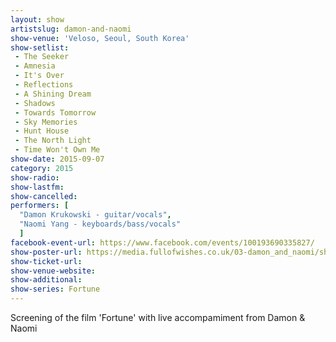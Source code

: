```yaml
---
layout: show
artistslug: damon-and-naomi
show-venue: 'Veloso, Seoul, South Korea'
show-setlist:
 - The Seeker
 - Amnesia
 - It's Over
 - Reflections
 - A Shining Dream
 - Shadows
 - Towards Tomorrow
 - Sky Memories
 - Hunt House
 - The North Light
 - Time Won't Own Me
show-date: 2015-09-07
category: 2015
show-radio:
show-lastfm:
show-cancelled:
performers: [
  "Damon Krukowski - guitar/vocals",
  "Naomi Yang - keyboards/bass/vocals"
  ]
facebook-event-url: https://www.facebook.com/events/100193690335827/
show-poster-url: https://media.fullofwishes.co.uk/03-damon_and_naomi/show_assets/2015-09-07/2015-09-07-veloso-seoul-korea-poster.jpg
show-ticket-url:
show-venue-website:
show-additional:
show-series: Fortune
---
```

Screening of the film 'Fortune' with live accompamiment from Damon & Naomi
